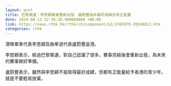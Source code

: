 ```yaml
---
layout: post
title: 巴黎奧運｜李思穎稱會重新出發　盧蔚豐指非最好成績亦有正能量
date: 2024-08-13 12:36:30.000000000 +08:00
link: https://news.rthk.hk/rthk/ch/component/k2/1765979-20240813.htm
categories: rthk
---
```


港隊單車代表李思穎及跆拳道代表盧蔚豐返港。

李思穎表示，經過巴黎奧運，對自己認識了很多，賽事完結後會重新出發，為未來的賽事做好準備。

盧蔚豐表示，雖然與李思穎不是取得最好成績，但都有正能量給予香港的青少年，就是不要輕易放棄。
